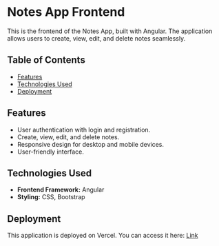 
# Notes App Frontend

This is the frontend of the Notes App, built with Angular. The application allows users to create, view, edit, and delete notes seamlessly.

## Table of Contents

- [Features](#features)
- [Technologies Used](#technologies-used)
- [Deployment](#deployment)


## Features

- User authentication with login and registration.
- Create, view, edit, and delete notes.
- Responsive design for desktop and mobile devices.
- User-friendly interface.

## Technologies Used

- **Frontend Framework:** Angular
- **Styling:** CSS, Bootstrap

## Deployment
This application is deployed on Vercel. You can access it here: [Link](https://notes-app-tau-five-81.vercel.app/)

